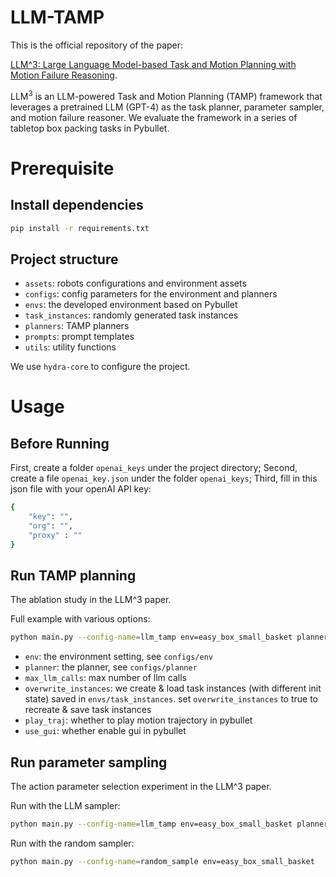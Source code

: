 # LLM-TAMP

This is the official repository of the paper:

[LLM^3: Large Language Model-based Task and Motion Planning with Motion Failure Reasoning](https://arxiv.org/abs/2403.11552). 

$\text{LLM}^3$ is an LLM-powered Task and Motion Planning (TAMP) framework that leverages a pretrained LLM (GPT-4) as the task planner, parameter sampler, and motion failure reasoner. We evaluate the framework in a series of tabletop box packing tasks in Pybullet.

# Prerequisite

## Install dependencies

```bash
pip install -r requirements.txt
```

## Project structure
- `assets`: robots configurations and environment assets
- `configs`: config parameters for the environment and planners
- `envs`: the developed environment based on Pybullet
- `task_instances`: randomly generated task instances
- `planners`: TAMP planners
- `prompts`: prompt templates
- `utils`: utility functions

We use `hydra-core` to configure the project.


# Usage

## Before Running

First, create a folder `openai_keys` under the project directory; Second, create a file `openai_key.json` under the folder `openai_keys`; Third, fill in this json file with your openAI API key:

```bash
{
    "key": "",
    "org": "",
    "proxy" : ""
}
```

## Run TAMP planning
The ablation study in the LLM^3 paper.

Full example with various options:

```bash
python main.py --config-name=llm_tamp env=easy_box_small_basket planner=llm_backtrack max_llm_calls=10 overwrite_instances=true play_traj=true use_gui=true
```

- `env`: the environment setting, see `configs/env`
- `planner`: the planner, see `configs/planner`
- `max_llm_calls`: max number of llm calls
- `overwrite_instances`: we create & load task instances (with different init state) saved in `envs/task_instances`. set `overwrite_instances` to true to recreate & save task instances
- `play_traj`: whether to play motion trajectory in pybullet
- `use_gui`: whether enable gui in pybullet

## Run parameter sampling
The action parameter selection experiment in the LLM^3 paper.

Run with the LLM sampler:

```bash
python main.py --config-name=llm_tamp env=easy_box_small_basket planner=llm_sample_params max_llm_calls=10 play_traj=true use_gui=true
```

Run with the random sampler:

```bash
python main.py --config-name=random_sample env=easy_box_small_basket
```
